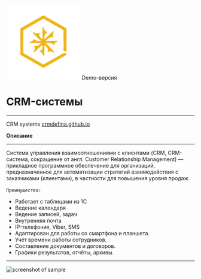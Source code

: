 ![screenshot of sample](/img/logo_crm.png)
Demo-версия 
# CRM-системы
-----------------------------------

CRM systems [crmdefina.github.io](https://crmdefina.github.io)

**Описание**
***
Система управления взаимоотношениями с клиентами (CRM, CRM-система, сокращение от англ. Customer Relationship Management) — прикладное программное обеспечение для организаций, предназначенное для автоматизации стратегий взаимодействия с заказчиками (клиентами), в частности для повышения уровня продаж.



`Преимущества:`
- Работает с таблицами из 1С
- Ведение календаря
- Ведение записей, задач
- Внутренняя почта
- IP-телефония, Viber, SMS
- Адаптирован для работы со смартфона и планшета.
- Учёт времени работы сотрудников.
- Составление документов и договоров.
- Графики результатов, отчёты, архивы.
----------------------------------------
![screenshot of sample](https://pp.userapi.com/c841331/v841331912/2de8c/4UpgSMtYOgk.jpg)

